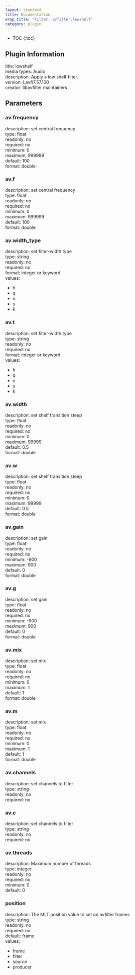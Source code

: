 ```yaml
---
layout: standard
title: Documentation
wrap_title: "Filter: avfilter.lowshelf"
category: plugin
---
```

* TOC
{:toc}

## Plugin Information

title: lowshelf  
media types:
Audio  
description: Apply a low shelf filter.  
version: Lavfi7.57.100  
creator: libavfilter maintainers  

## Parameters

### av.frequency

  
description:
set central frequency  
type: float  
readonly: no  
required: no  
minimum: 0  
maximum: 999999  
default: 100  
format: double  

### av.f

  
description:
set central frequency  
type: float  
readonly: no  
required: no  
minimum: 0  
maximum: 999999  
default: 100  
format: double  

### av.width_type

  
description:
set filter-width type  
type: string  
readonly: no  
required: no  
format: integer or keyword  
values:  

* h
* q
* o
* s
* k

### av.t

  
description:
set filter-width type  
type: string  
readonly: no  
required: no  
format: integer or keyword  
values:  

* h
* q
* o
* s
* k

### av.width

  
description:
set shelf transition steep  
type: float  
readonly: no  
required: no  
minimum: 0  
maximum: 99999  
default: 0.5  
format: double  

### av.w

  
description:
set shelf transition steep  
type: float  
readonly: no  
required: no  
minimum: 0  
maximum: 99999  
default: 0.5  
format: double  

### av.gain

  
description:
set gain  
type: float  
readonly: no  
required: no  
minimum: -900  
maximum: 900  
default: 0  
format: double  

### av.g

  
description:
set gain  
type: float  
readonly: no  
required: no  
minimum: -900  
maximum: 900  
default: 0  
format: double  

### av.mix

  
description:
set mix  
type: float  
readonly: no  
required: no  
minimum: 0  
maximum: 1  
default: 1  
format: double  

### av.m

  
description:
set mix  
type: float  
readonly: no  
required: no  
minimum: 0  
maximum: 1  
default: 1  
format: double  

### av.channels

  
description:
set channels to filter  
type: string  
readonly: no  
required: no  

### av.c

  
description:
set channels to filter  
type: string  
readonly: no  
required: no  

### av.threads

  
description:
Maximum number of threads  
type: integer  
readonly: no  
required: no  
minimum: 0  
default: 0  

### position

  
description:
The MLT position value to set on avfilter frames  
type: string  
readonly: no  
required: no  
default: frame  
values:  

* frame
* filter
* source
* producer

